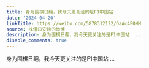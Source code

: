 ```yaml
---
title: 身为围棋日翻，我今天更关注的是F1中国站
date: '2024-04-20'
linkTitle: https://weibo.com/5878312122/OaAc4F0HM
source: 找借口安静的微博
description: 身为围棋日翻，我今天更关注的是F1中国站  ...
disable_comments: true
---
```

身为围棋日翻，我今天更关注的是F1中国站  ...